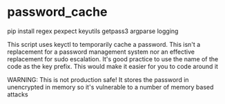 # password_cache

pip install regex pexpect keyutils getpass3 argparse logging

This script uses keyctl to temporarily cache a password. 
This isn't a replacement for a password management system nor an effective replacement for sudo escalation.
It's good practice to use the name of the code as the key prefix. This would make it easier for you to code around it

WARNING: This is not production safe! It stores the password in unencrypted in memory so it's vulnerable to a number of memory based attacks
